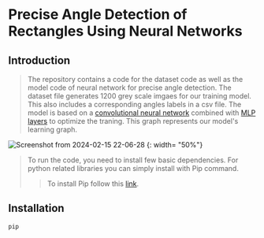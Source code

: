# Precise Angle Detection of Rectangles Using Neural Networks
## Introduction
> The repository contains a code for the dataset code as well as the model code of neural network for precise angle detection.
> The dataset file generates 1200 grey scale imgaes for our training model. This also includes a corresponding angles labels in a csv file.
> The model is based on a [convolutional neural network](https://en.wikipedia.org/wiki/Convolutional_neural_network) combined with [MLP layers](https://en.wikipedia.org/wiki/Multilayer_perceptron) to optimize the traning. 
> This graph represents our model's learning graph.
> 
![Screenshot from 2024-02-15 22-06-28](https://github.com/rabiaf183/precise-angle-detection-using-NeuralNetworks/assets/58448531/e3c9be81-b874-47f5-bd7c-56ee1f269d8e) {: width= "50%"}

> To run the code, you need to install few basic dependencies.
> For python related libraries you can simply install with Pip command.
>>To install Pip follow this [link](https://pip.pypa.io/en/stable/installation/).
## Installation
```
pip 
```

